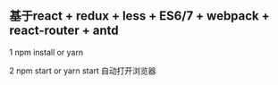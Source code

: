 ## 基于react + redux + less + ES6/7 + webpack + react-router + antd

1 npm install or yarn

2 npm start or yarn start 自动打开浏览器

